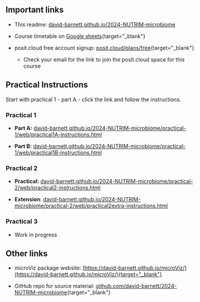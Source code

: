 ## Important links

-   This readme: [david-barnett.github.io/2024-NUTRIM-microbiome](https://david-barnett.github.io/2024-NUTRIM-microbiome)

-   Course timetable on [Google sheets](https://docs.google.com/spreadsheets/d/1mt0nUgz8h7Lax0L2wGjKzeZomPlQbVFaPmd1gahLUqA/edit?usp=sharing){target="_blank"}

-   posit.cloud free account signup: [posit.cloud/plans/free](https://posit.cloud/plans/free){target="_blank"}

    -   Check your email for the link to join the posit.cloud space for this course

## Practical Instructions

Start with practical 1 - part A - click the link and follow the instructions.

### Practical 1

-   **Part A:** [david-barnett.github.io/2024-NUTRIM-microbiome/practical-1/web/practical1A-instructions.html](https://david-barnett.github.io/2024-NUTRIM-microbiome/practical-1/web/practical1A-instructions.html)

-   **Part B:** [david-barnett.github.io/2024-NUTRIM-microbiome/practical-1/web/practical1B-instructions.html](https://david-barnett.github.io/2024-NUTRIM-microbiome/practical-1/web/practical1B-instructions.html)

### Practical 2

-   **Practical:** [david-barnett.github.io/2024-NUTRIM-microbiome/practical-2/web/practical2-instructions.html](https://david-barnett.github.io/2024-NUTRIM-microbiome/practical-2/web/practical2-instructions.html)

-   **Extension**: [david-barnett.github.io/2024-NUTRIM-microbiome/practical-2/web/practical2extra-instructions.html](https://david-barnett.github.io/2024-NUTRIM-microbiome/practical-2/web/practical2extra-instructions.html)

### Practical 3

-   Work in progress

## Other links

-   microViz package website: [https://david-barnett.github.io/microViz/](https://david-barnett.github.io/microViz/){target="_blank"}

-   GitHub repo for source material: [github.com/david-barnett/2024-NUTRIM-microbiome](https://github.com/david-barnett/2024-NUTRIM-microbiome){target="_blank"}
